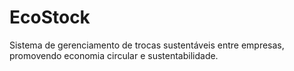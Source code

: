 # EcoStock
Sistema de gerenciamento de trocas sustentáveis entre empresas, promovendo economia circular e sustentabilidade.
